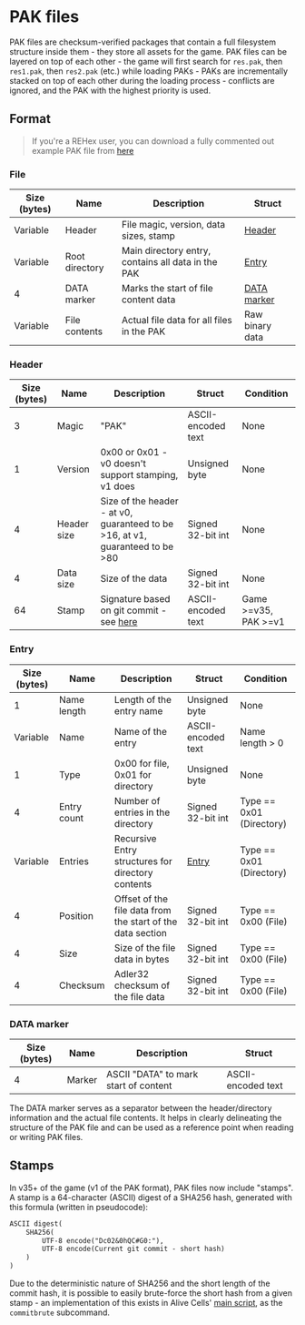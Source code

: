 # PAK files

PAK files are checksum-verified packages that contain a full filesystem structure inside them - they store all assets for the game. PAK files can be layered on top of each other - the game will first search for `res.pak`, then `res1.pak`, then `res2.pak` (etc.) while loading PAKs - PAKs are incrementally stacked on top of each other during the loading process - conflicts are ignored, and the PAK with the highest priority is used.

## Format

> If you're a REHex user, you can download a fully commented out example PAK file from [here](https://github.com/N3rdL0rd/alivecells/blob/main/docs/data/example.pak.zip)

### File

| Size (bytes) | Name           | Description                                        | Struct            |
|--------------|----------------|----------------------------------------------------|-------------------|
| Variable     | Header         | File magic, version, data sizes, stamp             | [Header](#header) |
| Variable     | Root directory | Main directory entry, contains all data in the PAK | [Entry](#entry)   |
| 4            | DATA marker    | Marks the start of file content data               | [DATA marker](#data-marker) |
| Variable     | File contents  | Actual file data for all files in the PAK          | Raw binary data   |

### Header

| Size (bytes) | Name        | Description                                                                   | Struct             | Condition            |
|--------------|-------------|-------------------------------------------------------------------------------|--------------------|----------------------|
| 3            | Magic       | "PAK"                                                                         | ASCII-encoded text | None                 |
| 1            | Version     | 0x00 or 0x01 - v0 doesn't support stamping, v1 does                           | Unsigned byte      | None                 |
| 4            | Header size | Size of the header - at v0, guaranteed to be >16, at v1, guaranteed to be >80 | Signed 32-bit int  | None                 |
| 4            | Data size   | Size of the data                                                              | Signed 32-bit int  | None                 |
| 64           | Stamp       | Signature based on git commit - see [here](#stamps)                           | ASCII-encoded text | Game >=v35, PAK >=v1 |

### Entry

| Size (bytes) | Name           | Description                                                   | Struct                 | Condition                |
|--------------|----------------|---------------------------------------------------------------|------------------------|--------------------------|
| 1            | Name length    | Length of the entry name                                      | Unsigned byte          | None                     |
| Variable     | Name           | Name of the entry                                             | ASCII-encoded text     | Name length > 0          |
| 1            | Type           | 0x00 for file, 0x01 for directory                             | Unsigned byte          | None                     |
| 4            | Entry count    | Number of entries in the directory                            | Signed 32-bit int      | Type == 0x01 (Directory) |
| Variable     | Entries        | Recursive Entry structures for directory contents             | [Entry](#entry)        | Type == 0x01 (Directory) |
| 4            | Position       | Offset of the file data from the start of the data section    | Signed 32-bit int      | Type == 0x00 (File)      |
| 4            | Size           | Size of the file data in bytes                                | Signed 32-bit int      | Type == 0x00 (File)      |
| 4            | Checksum       | Adler32 checksum of the file data                             | Signed 32-bit int      | Type == 0x00 (File)      |

### DATA marker

| Size (bytes) | Name   | Description                           | Struct              |
|--------------|--------|---------------------------------------|---------------------|
| 4            | Marker | ASCII "DATA" to mark start of content | ASCII-encoded text  |

The DATA marker serves as a separator between the header/directory information and the actual file contents. It helps in clearly delineating the structure of the PAK file and can be used as a reference point when reading or writing PAK files.

## Stamps

In v35+ of the game (v1 of the PAK format), PAK files now include "stamps". A stamp is a 64-character (ASCII) digest of a SHA256 hash, generated with this formula (written in pseudocode):

```txt
ASCII digest(
    SHA256(
        UTF-8 encode("Dc02&0hQC#G0:"),
        UTF-8 encode(Current git commit - short hash)
    )
)
```

Due to the deterministic nature of SHA256 and the short length of the commit hash, it is possible to easily brute-force the short hash from a given stamp - an implementation of this exists in Alive Cells' [main script](https://github.com/N3rdL0rd/alivecells/blob/main/alivecells.py), as the `commitbrute` subcommand.
